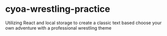 # cyoa-wrestling-practice
Utilizing React and local storage to create a classic text based choose your own adventure with a professional wrestling theme
